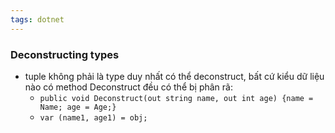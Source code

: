```yaml
---
tags: dotnet 
---
```

### Deconstructing types

- tuple không phải là type duy nhất có thể deconstruct, bất cứ kiểu dữ liệu nào có method Deconstruct đều có thể bị phân rã:
    - `public void Deconstruct(out string name, out int age) {name = Name; age = Age;}`
    - `var (name1, age1) = obj;`